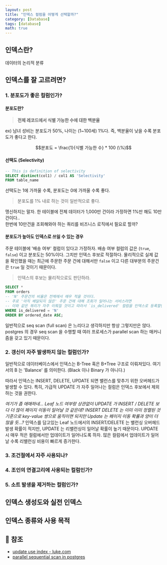 ```yaml
---
layout: post
title: "인덱스 컬럼을 어떻게 선택할까?"
category: [Database]
tags: [database]
math: true
---
```


## 인덱스란?
데이터의 논리적 분류

## 인덱스를 잘 고르려면?
### 1. 분포도가 좋은 컬럼인가?
#### 분포도란?
> **전체 레코드에서 식별 가능한 수에 대한 백분율**

ex) 남녀 성비는 분포도가 50%, 나이는 (1~100세) 1%다.
즉, 백분율이 낮을 수록 분포도가 좋다고 한다.

$$분포도 = \frac{1}{식별 가능한 수} * 100  (\%)$$

#### 선택도 (Selectivity)
```sql
-- This is definition of selectivity
SELECT distinct(col1) / col1 AS 'Selectivity'
FROM table_name
```
선택도는 1에 가까울 수록, 분포도는 0에 가까울 수록 좋다.

> 분포도를 1% 내로 하는 것이 일반적으로 좋다.

맹신하지는 말자. 한 테이블에 전체 데이터가 1,000만 건이라 가정하면 1%만 해도 10만건이다.. \
한번에 10만건을 조회해와야 하는 쿼리를 비즈니스 로직에서 필요로 할까?

#### 분포도가 높아도 인덱스로 쓰일 수 있는 경우
주문 테이블에 '배송 여부' 컬럼이 있다고 가정하자.
배송 여부 컬럼의 값은 (`true`, `false`) 이고 분포도는 50%이다.
그치만 인덱스 후보로 적절하다.
물리적으로 실제 값을 확인했을 때는 최근에 주문한 주문 건에 대해서만 `false` 이고 다른 대부분의 주문건은 `true` 일 것이기 때문이다.

> 인덱스의 후보는 물리적으로도 판단하라.

```sql
SELECT *
FROM orders
-- 'N' 주문건의 비율은 전체에서 매우 적을 것이다.
-- 주로 '아직 배달되지 않은' 주문 건에 대해 조회가 일어나는 서비스라면
-- 이와 같은 쿼리가 자주 이뤄질 것이고 따라서 `is_delivered' 컬럼을 인덱스로 등록할만하다.
WHERE is_delivered = 'N'
ORDER BY ordered_date ASC;
```

일반적으로 seq scan (full scan) 은 느리다고 생각하지만 항상 그렇지만은 않다. \
postgres 의 경우 seq scan 을 수행할 때 여러 프로세스가 parallel scan 하는 매커니즘을 갖고 있기 때문이다.

### 2. 갱신이 자주 발생하지 않는 컬럼인가?
일반적으로 데이터베이스에서 인덱스는 B-Tree 혹은 B+Tree 구조로 이뤄져있다.
여기서의 B 는 'Balance' 를 의미한다. (Black 이나 Binary 가 아니다.)

따라서 인덱스는 INSERT, DELETE, UPDATE 되면 밸런스를 맞추기 위한 오버헤드가 발생할 수 있다.
특히, 가급적 UPDATE 가 자주 일어나는 컬럼은 인덱스 후보에서 제외하는 것을 권한다.

_여기가 좀 애매하네... Leaf 노드 여부랑 상관없이 UPDATE 가 INSERT / DELETE 보다 더 많이 페이지 이동이 일어날 것 같은데? INSERT DELETE 는 이미 이미 정렬된 것 기준으로 key-value 쌍으로 움직이면 되지만 Update 는 페이지 이동 확률과 양이 더 많을 듯...?_
인덱스를 담고있는 Leaf 노드에서의 INSERT/DELETE 는 밸런싱 오버헤드 발생 확률이 적지만, UPDATE 는 리밸런싱이 일어날 확률이 높기 때문이다.
UPDATE 시 매우 적은 컬럼에서만 업데이트가 일어나도록 하자. 많은 컬럼에서 업데이트가 일어날 수록 리밸런싱 비용이 빠르게 증가한다.


### 3. 조건절에서 자주 사용되나?

### 4. 조인의 연결고리에 사용되는 컬럼인가?

### 5. 소트 발생을 제거하는 컬럼인가?

## 인덱스 생성도와 실전 인덱스

## 인덱스 종류와 사용 목적


## 🔗 참조
- [update use index - luke.com](https://use-the-index-luke.com/sql/dml/update)
- [parallel sequential scan in postgres](https://postgrespro.com/blog/pgsql/5969403)
